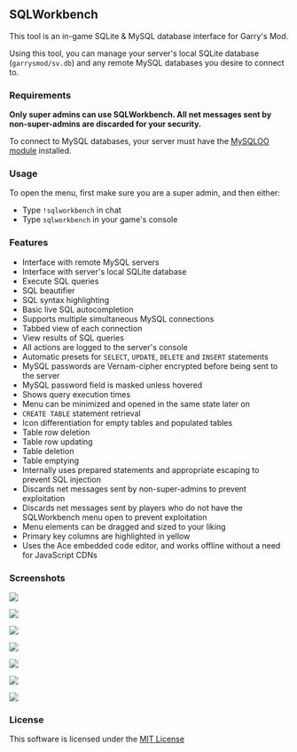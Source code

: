 ## SQLWorkbench

This tool is an in-game SQLite & MySQL database interface for Garry's Mod.

Using this tool, you can manage your server's local SQLite database (`garrysmod/sv.db`) and any remote MySQL databases you desire to connect to.

### Requirements

**Only super admins can use SQLWorkbench. All net messages sent by non-super-admins are discarded for your security.**

To connect to MySQL databases, your server must have the [MySQLOO module](https://github.com/FredyH/MySQLOO) installed.

### Usage

To open the menu, first make sure you are a super admin, and then either:

* Type `!sqlworkbench` in chat
* Type `sqlworkbench` in your game's console

### Features

* Interface with remote MySQL servers
* Interface with server's local SQLite database
* Execute SQL queries
* SQL beautifier
* SQL syntax highlighting
* Basic live SQL autocompletion
* Supports multiple simultaneous MySQL connections
* Tabbed view of each connection
* View results of SQL queries
* All actions are logged to the server's console
* Automatic presets for `SELECT`, `UPDATE`, `DELETE` and `INSERT` statements
* MySQL passwords are Vernam-cipher encrypted before being sent to the server
* MySQL password field is masked unless hovered
* Shows query execution times
* Menu can be minimized and opened in the same state later on
* `CREATE TABLE` statement retrieval
* Icon differentiation for empty tables and populated tables
* Table row deletion
* Table row updating
* Table deletion
* Table emptying
* Internally uses prepared statements and appropriate escaping to prevent SQL injection
* Discards net messages sent by non-super-admins to prevent exploitation
* Discards net messages sent by players who do not have the SQLWorkbench menu open to prevent exploitation
* Menu elements can be dragged and sized to your liking
* Primary key columns are highlighted in yellow
* Uses the Ace embedded code editor, and works offline without a need for JavaScript CDNs

### Screenshots

![](http://i.venner.io/gmod_2019-04-14_21-10-44.png)

![](http://i.venner.io/gmod_2019-04-14_21-15-58.png)

![](http://i.venner.io/gmod_2019-04-14_21-16-21.png)

![](http://i.venner.io/gmod_2019-04-14_21-19-02.png)

![](http://i.venner.io/PaintDotNet_2019-04-14_21-21-19.png)

![](http://i.venner.io/gmod_2019-04-14_21-35-15.png)

![](http://i.venner.io/gmod_2019-04-14_21-46-22.png)

### License

This software is licensed under the [MIT License](https://github.com/WilliamVenner/SQLWorkbench/blob/master/LICENSE)